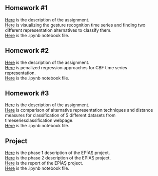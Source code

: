 ## Homework #1

[Here](files/hw1Desc.pdf) is the description of the assignment.  
[Here](files/hw1.html) is visualizing the gesture recognition time series and finding two different representation alternatives to classify them.  
[Here](files/hw1.ipynb) is the .ipynb notebook file.  

## Homework #2

[Here](files/hw2Desc.pdf) is the description of the assignment.  
[Here](files/hw2.html) is penalized regression approaches for CBF time series representation.  
[Here](files/hw2.ipynb) is the .ipynb notebook file.  

## Homework #3

[Here](files/hw3Desc.pdf) is the description of the assignment.  
[Here](files/hw3.html) is comparison of alternative representation techniques and distance measures for classification of 5 different datasets from timeseriesclassification webpage.  
[Here](files/hw3.ipynb) is the .ipynb notebook file.  

## Project

[Here](files/projectDesc1.pdf) is the phase 1 description of the EPİAŞ project.  
[Here](files/projectDesc2.pdf) is the phase 2 description of the EPİAŞ project.  
[Here](files/project.html) is the report of the EPİAŞ project.  
[Here](files/project.ipynb) is the .ipynb notebook file.  
